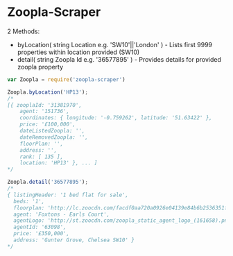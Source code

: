 # Zoopla-Scraper


2 Methods:
* byLocation( string Location e.g. 'SW10'||'London' ) - Lists first 9999 properties within location provided (SW10)
* detail( string Zoopla Id e.g. '36577895' ) - Provides details for provided zoopla property

```javascript
var Zoopla = require('zoopla-scraper')

Zoopla.byLocation('HP13');
/*
[{ zooplaId: '31381970',
    agent: '151736',
    coordinates: { longitude: '-0.759262', latitude: '51.63422' },
    price: '£100,000',
    dateListedZoopla: '',
    dateRemovedZoopla: '',
    floorPlan: '',
    address: '',
    rank: [ 135 ],
    location: 'HP13' }, ... ]
*/

Zoopla.detail('36577895');
/*
{ listingHeader: '1 bed flat for sale',
  beds: '1',
  floorplan: 'http://lc.zoocdn.com/facdf0aa720a0926e04139e84b6b2536351f9005.png',
  agent: 'Foxtons - Earls Court',
  agentLogo: 'http://st.zoocdn.com/zoopla_static_agent_logo_(161658).png',
  agentId: '63098',
  price: '£350,000',
  address: 'Gunter Grove, Chelsea SW10' }
*/
```
